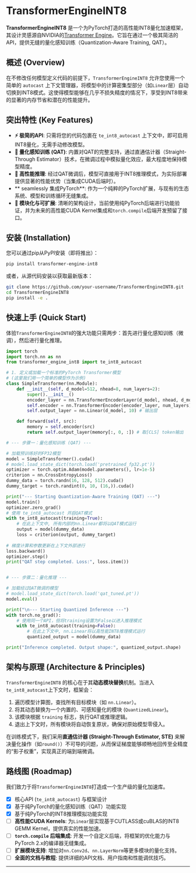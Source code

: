 # TransformerEngineINT8

[](https://www.google.com/search?q=https://github.com/your-username/TransformerEngineINT8)
[](https://www.google.com/search?q=https://pypi.org/project/transformer-engine-int8/)
[](https://opensource.org/licenses/Apache-2.0)
[](https://www.google.com/search?q=https://your-username.github.io/TransformerEngineINT8/)

**TransformerEngineINT8** 是一个为PyTorch打造的高性能INT8量化加速框架，其设计灵感源自NVIDIA的[Transformer Engine](https://github.com/NVIDIA/TransformerEngine)。它旨在通过一个极其简洁的API，提供无缝的量化感知训练（Quantization-Aware Training, QAT）。

## 概述 (Overview)

在不修改任何模型定义代码的前提下，`TransformerEngineINT8` 允许您使用一个简单的 `autocast` 上下文管理器，将模型中的计算密集型部分（如`Linear`层）自动切换到INT8模式。这使得模型能够在几乎不损失精度的情况下，享受到INT8带来的显著的内存节省和潜在的性能提升。

## 突出特性 (Key Features)

  * **⚡ 极简的API**: 只需将您的代码包裹在 `te_int8_autocast` 上下文中，即可启用INT8量化，无需手动修改模型。
  * **🧠 量化感知训练 (QAT)**: 内置对QAT的完整支持，通过直通估计器（Straight-Through Estimator）技术，在微调过程中模拟量化效应，最大程度地保持模型精度。
  * **🚀 高性能推理**: 经过QAT微调后，模型可直接用于INT8推理模式，为实际部署提供显著的性能优势（当集成CUDA后端时）。
  * \*\* seamlessly 集成PyTorch\*\*: 作为一个纯粹的PyTorch扩展，与现有的生态系统、模型和训练循环无缝集成。
  * **🔧 模块化与可扩展**: 清晰的架构设计，当前使用纯PyTorch后端进行功能验证，并为未来的高性能CUDA Kernel集成和`torch.compile`后端开发预留了接口。

## 安装 (Installation)

您可以通过pip从PyPI安装（即将推出）：

```bash
pip install transformer-engine-int8
```

或者，从源代码安装以获取最新版本：

```bash
git clone https://github.com/your-username/TransformerEngineINT8.git
cd TransformerEngineINT8
pip install -e .
```

## 快速上手 (Quick Start)

体验`TransformerEngineINT8`的强大功能只需两步：首先进行量化感知训练（微调），然后进行量化推理。

```python
import torch
import torch.nn as nn
from transformer_engine_int8 import te_int8_autocast

# 1. 定义或加载一个标准的PyTorch Transformer模型
# (这里我们用一个简单的模型作为示例)
class SimpleTransformer(nn.Module):
    def __init__(self, d_model=512, nhead=8, num_layers=2):
        super().__init__()
        encoder_layer = nn.TransformerEncoderLayer(d_model, nhead, d_model*4, batch_first=True)
        self.encoder = nn.TransformerEncoder(encoder_layer, num_layers)
        self.output_layer = nn.Linear(d_model, 10) # 输出层

    def forward(self, src):
        memory = self.encoder(src)
        return self.output_layer(memory[:, 0, :]) # 取[CLS] token输出

# --- 步骤一：量化感知训练 (QAT) ---

# 加载预训练好的FP32模型
model = SimpleTransformer().cuda()
# model.load_state_dict(torch.load('pretrained_fp32.pt'))
optimizer = torch.optim.Adam(model.parameters(), lr=1e-5)
criterion = nn.CrossEntropyLoss()
dummy_data = torch.randn(16, 128, 512).cuda()
dummy_target = torch.randint(0, 10, (16,)).cuda()

print("--- Starting Quantization-Aware Training (QAT) ---")
model.train()
optimizer.zero_grad()
# 使用 te_int8_autocast 开启QAT模式
with te_int8_autocast(training=True):
    # 在此上下文中, 所有内部的nn.Linear都将以QAT模式运行
    output = model(dummy_data)
    loss = criterion(output, dummy_target)
    
# 梯度计算和参数更新在上下文外部进行
loss.backward()
optimizer.step()
print("QAT step completed. Loss:", loss.item())


# --- 步骤二：量化推理 ---

# 加载经过QAT微调的模型
# model.load_state_dict(torch.load('qat_tuned.pt'))
model.eval()

print("\n--- Starting Quantized Inference ---")
with torch.no_grad():
    # 使用同一个API，但将training设置为False以进入推理模式
    with te_int8_autocast(training=False):
        # 在此上下文中, nn.Linear将以高性能INT8推理模式运行
        quantized_output = model(dummy_data)

print("Inference completed. Output shape:", quantized_output.shape)

```

## 架构与原理 (Architecture & Principles)

`TransformerEngineINT8` 的核心在于其**动态模块替换**机制。当进入`te_int8_autocast`上下文时，框架会：

1.  遍历模型计算图，查找所有目标模块（如 `nn.Linear`）。
2.  将其动态替换为一个内置的、可感知量化的模块 (`QuantizedLinear`)。
3.  该模块根据 `training` 标志，执行QAT或推理逻辑。
4.  退出上下文时，所有模块将自动恢复原状，确保对原始模型零侵入。

在训练模式下，我们采用**直通估计器 (Straight-Through Estimator, STE)** 来解决量化操作（如`round()`）不可导的问题，从而保证梯度能够顺畅地回传至全精度的“影子权重”，实现真正的端到端微调。

## 路线图 (Roadmap)

我们致力于将`TransformerEngineINT8`打造成一个生产级的量化加速库。

  - [x] 核心API (`te_int8_autocast`) 与框架设计
  - [x] 基于纯PyTorch的量化感知训练（QAT）功能实现
  - [x] 基于纯PyTorch的INT8推理模拟功能实现
  - [ ] **高性能CUDA Kernels**: 为`Linear`层实现基于CUTLASS或cuBLAS的INT8 GEMM Kernel，提供真实的性能加速。
  - [ ] **`torch.compile` 后端集成**: 开发一个自定义后端，将框架的优化能力与PyTorch 2.x的编译器无缝集成。
  - [ ] **扩展模块支持**: 增加对`nn.Conv2d`、`nn.LayerNorm`等更多模块的量化支持。
  - [ ] **全面的文档与教程**: 提供详细的API文档、用户指南和性能调优技巧。

-----
